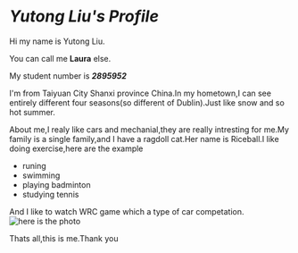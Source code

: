 # *Yutong Liu's Profile*

Hi my name is Yutong Liu.

You can call me **Laura** else.

My student number is ***2895952***

I'm from Taiyuan City Shanxi province China.In my hometown,I can see entirely different four seasons(so different of Dublin).Just like snow and so hot summer.

About me,I realy like cars and mechanial,they are really intresting for me.My family is a single family,and I have a ragdoll cat.Her name is Riceball.I like doing exercise,here are the example
- runing
- swimming
- playing badminton
- studying tennis

And I like to watch WRC game which a type of car competation.
![here is the photo](https://cdn.wccftech.com/wp-content/uploads/2023/09/WRC_Keyart_SNOW-scaled.jpg)

Thats all,this is me.Thank you
